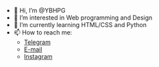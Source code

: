 - 👋 Hi, I’m @YBHPG
- 👀 I’m interested in Web programming and Design
- 🌱 I’m currently learning HTML/CSS and Python
- 📫 How to reach me:
     - [Telegram](https://t.me/ybhpg)
     - [E-mail](mailto:birch-lychees.0@icloud.com)
     - [Instagram](https://www.instagram.com/bulbadyshka)

<!---
YBHPG/YBHPG is a ✨ special ✨ repository because its `README.md` (this file) appears on your GitHub profile.
You can click the Preview link to take a look at your changes.
--->
